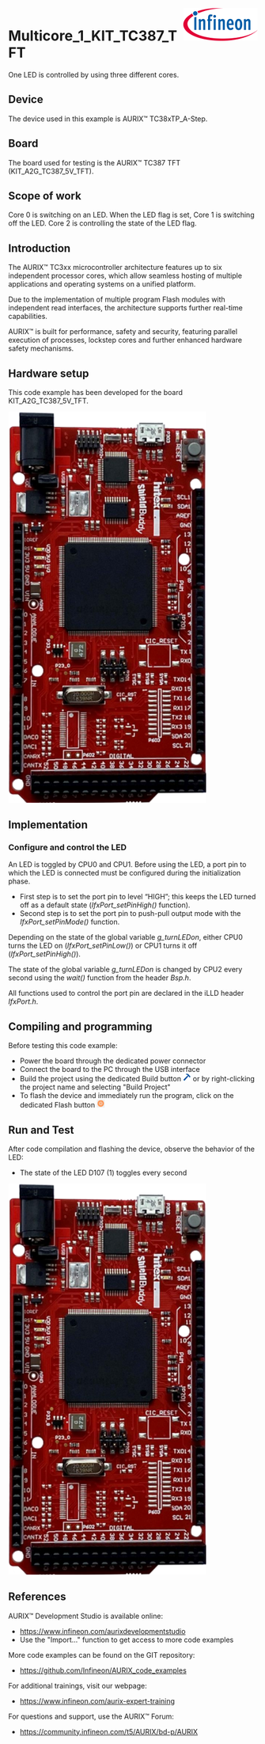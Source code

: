 <img src="./Images/IFX_LOGO_600.gif" align="right" width="150" />  

# Multicore_1_KIT_TC387_TFT
One LED is controlled by using three different cores.

## Device  
The device used in this example is AURIX&trade; TC38xTP_A-Step.

## Board  
The board used for testing is the AURIX&trade; TC387 TFT (KIT_A2G_TC387_5V_TFT).

## Scope of work  
Core 0 is switching on an LED. When the LED flag is set, Core 1 is switching off the LED. Core 2 is controlling the state of the LED flag.

## Introduction  
The AURIX&trade; TC3xx microcontroller architecture features up to six independent processor cores, which allow seamless hosting of multiple applications and operating systems on a unified platform.

Due to the implementation of multiple program Flash modules with independent read interfaces, the architecture supports further real-time capabilities.

AURIX&trade; is built for performance, safety and security, featuring parallel execution of processes, lockstep cores and further enhanced hardware safety mechanisms.

## Hardware setup  
This code example has been developed for the board KIT_A2G_TC387_5V_TFT.

<img src="./Images/TC387_TFT_Top_View.png" width="400" /> 

## Implementation

### Configure and control the LED
An LED is toggled by CPU0 and CPU1. Before using the LED, a port pin to which the LED is connected must be configured during the initialization phase.
- First step is to set the port pin to level “HIGH”; this keeps the LED turned off as a default state (*IfxPort_setPinHigh()* function).
- Second step is to set the port pin to push-pull output mode with the *IfxPort_setPinMode()* function.

Depending on the state of the global variable *g_turnLEDon*, either CPU0 turns the LED on (*IfxPort_setPinLow()*) or CPU1 turns it off (*IfxPort_setPinHigh()*). 

The state of the global variable *g_turnLEDon* is changed by CPU2 every second using the *wait()* function from the header *Bsp.h*.

All functions used to control the port pin are declared in the iLLD header *IfxPort.h*.

## Compiling and programming  
Before testing this code example:  
- Power the board through the dedicated power connector
- Connect the board to the PC through the USB interface  
- Build the project using the dedicated Build button <img src="./Images/build_activeproj.gif" /> or by right-clicking the project name and selecting "Build Project"  
- To flash the device and immediately run the program, click on the dedicated Flash button <img src="./Images/Widget_Flash.png" width="16"/>

## Run and Test
After code compilation and flashing the device, observe the behavior of the LED:
- The state of the LED D107 (1) toggles every second

<img src="./Images/TC387_TFT_Top_View_Run_and_Test.png" width="400" />

## References  

AURIX&trade; Development Studio is available online:  
- <https://www.infineon.com/aurixdevelopmentstudio>  
- Use the "Import..." function to get access to more code examples  

More code examples can be found on the GIT repository:  
- <https://github.com/Infineon/AURIX_code_examples>  

For additional trainings, visit our webpage:  
- <https://www.infineon.com/aurix-expert-training>  

For questions and support, use the AURIX&trade; Forum:  
- <https://community.infineon.com/t5/AURIX/bd-p/AURIX>  